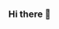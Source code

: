 ### Hi there 👋

<!--
**Chidimma1994/Chidimma1994** is a ✨ _special_ ✨ repository because its `README.md` (this file) appears on your GitHub profile.

Here are some ideas to get you started:

- 🔭 I’m Okpara Chidimma Phoebe
- 🤔 I’m an experienced designer - Product design, Graphics, Logo and Brand design
- 🌱 I’m currently exploring the possibilities in software development as a Front-end Developer.
- 👯 I’m looking to collaborate on any project that is beginner friendly.
- 💬 Ask me anything about design.
- 📫 You can reach me on Twitter 
- 😄 Pronouns: She/her
- ⚡ Fun fact: I dance very well in my head, I love seeing Videos and I sing alot. I don't joke with my sleep.
-->
